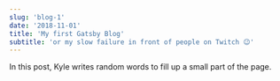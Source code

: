 ```yaml
---
slug: 'blog-1'
date: '2018-11-01'
title: 'My first Gatsby Blog'
subtitle: 'or my slow failure in front of people on Twitch 😉'
---
```


In this post, Kyle writes random words to fill up a small part of the page.
